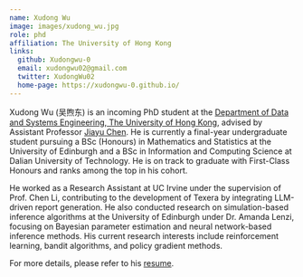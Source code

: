 ```yaml
---
name: Xudong Wu
image: images/xudong_wu.jpg
role: phd
affiliation: The University of Hong Kong
links:
  github: Xudongwu-0
  email: xudongwu02@gmail.com
  twitter: XudongWu02
  home-page: https://xudongwu-0.github.io/
---
```


<!-- role: phd, programmer, links: home-page, orcid -->


Xudong Wu (吴煦东) is an incoming PhD student at the [Department of Data and Systems Engineering, The University of Hong Kong](https://www.dase.hku.hk/), advised by Assistant Professor [Jiayu Chen](https://www.dase.hku.hk/people/j-y-chen). He is currently a final-year undergraduate student pursuing a BSc (Honours) in Mathematics and Statistics at the University of Edinburgh and a BSc in Information and Computing Science at Dalian University of Technology. He is on track to graduate with First-Class Honours and ranks among the top in his cohort.

He worked as a Research Assistant at UC Irvine under the supervision of Prof. Chen Li, contributing to the development of Texera by integrating LLM-driven report generation. He also conducted research on simulation-based inference algorithms at the University of Edinburgh under Dr. Amanda Lenzi, focusing on Bayesian parameter estimation and neural network-based inference methods. His current research interests include reinforcement learning, bandit algorithms, and policy gradient methods.

For more details, please refer to his [resume](https://xudongwu-0.github.io/files/CV.pdf).


